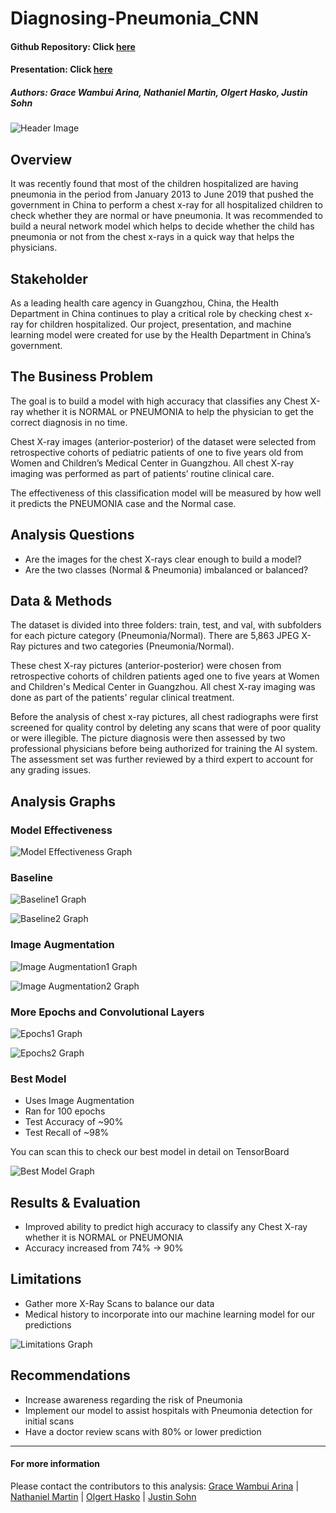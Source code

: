 # Diagnosing-Pneumonia_CNN
#### Github Repository: Click [here](https://github.com/grace-arina/Diagnosing-Pneumonia_CNN)
#### Presentation: Click [here](https://www.canva.com/design/DAE4b_Ol82I/VAxNFiW6s3_nfSV5Ehjdyg/edit)
##### Authors: Grace Wambui Arina, Nathaniel Martin, Olgert Hasko, Justin Sohn

![Header Image](images/headerimage.png)

## Overview
It was recently found that most of the children hospitalized are having pneumonia in the period from January 2013 to June 2019 that pushed the government in China to perform a chest x-ray for all hospitalized children to check whether they are normal or have pneumonia. It was recommended to build a neural network model which helps to decide whether the child has pneumonia or not from the chest x-rays in a quick way that helps the physicians.

## Stakeholder
As a leading health care agency in Guangzhou, China, the Health Department in China continues to play a critical role by checking chest x-ray for children hospitalized. Our project, presentation, and machine learning model were created for use by the Health Department in China’s government.

## The Business Problem 
The goal is to build a model with high accuracy that classifies any Chest X-ray whether it is NORMAL or PNEUMONIA to help the physician to get the correct diagnosis in no time.

Chest X-ray images (anterior-posterior) of the dataset were selected from retrospective cohorts of pediatric patients of one to five years old from Women and Children’s Medical Center in Guangzhou. All chest X-ray imaging was performed as part of patients’ routine clinical care.

The effectiveness of this classification model will be measured by how well it predicts the PNEUMONIA case and the Normal case.

## Analysis Questions 
- Are the images for the chest X-rays clear enough to build a model?
- Are the two classes (Normal & Pneumonia) imbalanced or balanced?

## Data & Methods
The dataset is divided into three folders: train, test, and val, with subfolders for each picture category (Pneumonia/Normal). There are 5,863 JPEG X-Ray pictures and two categories (Pneumonia/Normal).

These chest X-ray pictures (anterior-posterior) were chosen from retrospective cohorts of children patients aged one to five years at Women and Children's Medical Center in Guangzhou. All chest X-ray imaging was done as part of the patients' regular clinical treatment.

Before the analysis of chest x-ray pictures, all chest radiographs were first screened for quality control by deleting any scans that were of poor quality or were illegible. The picture diagnosis were then assessed by two professional physicians before being authorized for training the AI system. The assessment set was further reviewed by a third expert to account for any grading issues.

## Analysis Graphs

### Model Effectiveness

![Model Effectiveness Graph](images/modeleffectiveness.png)

### Baseline

![Baseline1 Graph](images/baseline1.png)

![Baseline2 Graph](images/baseline2.png)

### Image Augmentation

![Image Augmentation1 Graph](images/imageaugmentation1.png)

![Image Augmentation2 Graph](images/imageaugmentation2.png)

### More Epochs and Convolutional Layers

![Epochs1 Graph](images/epochs1.png)

![Epochs2 Graph](images/epochs2.png)

### Best Model
- Uses Image Augmentation
- Ran for 100 epochs
- Test Accuracy of ~90%
- Test Recall of ~98%

You can scan this to check our best model in detail on TensorBoard 

![Best Model Graph](images/bestmodel.png)

## Results & Evaluation
- Improved ability to predict high accuracy to classify any Chest X-ray whether it is NORMAL or PNEUMONIA
- Accuracy increased from 74% -> 90%

## Limitations 
- Gather more X-Ray Scans to balance our data
- Medical history to incorporate into our machine learning model for our predictions

![Limitations Graph](images/limitations.png)

## Recommendations 
- Increase awareness regarding the risk of Pneumonia 
- Implement our model to assist hospitals with Pneumonia detection for initial scans
- Have a doctor review scans with 80% or lower prediction

---

#### For more information
Please contact the contributors to this analysis: 
[Grace Wambui Arina](https://www.linkedin.com/in/grace-arina/) |
[Nathaniel Martin](https://www.linkedin.com/in/nathaniel-martin-73b037227/) |
[Olgert Hasko](https://www.linkedin.com/in/olgert-hasko-47519097/) |
[Justin Sohn](https://www.linkedin.com/in/justin-sohn-689901193/) 

